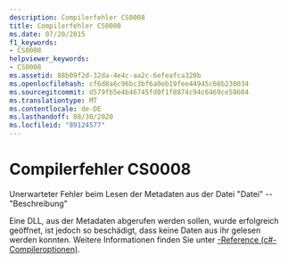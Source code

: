```yaml
---
description: Compilerfehler CS0008
title: Compilerfehler CS0008
ms.date: 07/20/2015
f1_keywords:
- CS0008
helpviewer_keywords:
- CS0008
ms.assetid: 88b09f2d-32da-4e4c-aa2c-6efeafca320b
ms.openlocfilehash: cf6d8a6c96bc3bf6a0eb19fee44945c66b230034
ms.sourcegitcommit: d579fb5e4b46745fd0f1f8874c94c6469ce58604
ms.translationtype: MT
ms.contentlocale: de-DE
ms.lasthandoff: 08/30/2020
ms.locfileid: "89124577"
---
```

# <a name="compiler-error-cs0008"></a>Compilerfehler CS0008
Unerwarteter Fehler beim Lesen der Metadaten aus der Datei "Datei" -- "Beschreibung"  
  
 Eine DLL, aus der Metadaten abgerufen werden sollen, wurde erfolgreich geöffnet, ist jedoch so beschädigt, dass keine Daten aus ihr gelesen werden konnten. Weitere Informationen finden Sie unter [-Reference (c#-Compileroptionen)](../language-reference/compiler-options/reference-compiler-option.md).
